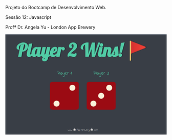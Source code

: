Projeto do Bootcamp de Desenvolvimento Web. 

Sessão 12: Javascript

Profª Dr. Angela Yu - London App Brewery

<img src="/images/image.png" alt="image"/>
